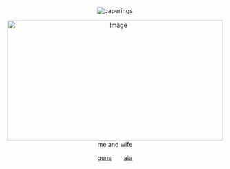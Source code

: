 <div align="center"> <img src="https://komarev.com/ghpvc/?username=paperings&label=✶%20&color=d92323&style=flat" alt="paperings" /> </p>
<div align="center"> <img width="500" height="279" alt="Image" src="https://github.com/user-attachments/assets/73fe1c8c-0dc0-4fa3-b2f6-9dc48132af75" />
<div align="center"> me and wife

[guns](https://guns.lol/promethium) ⠀  ⠀[ata](https://paperings.atabook.org)


